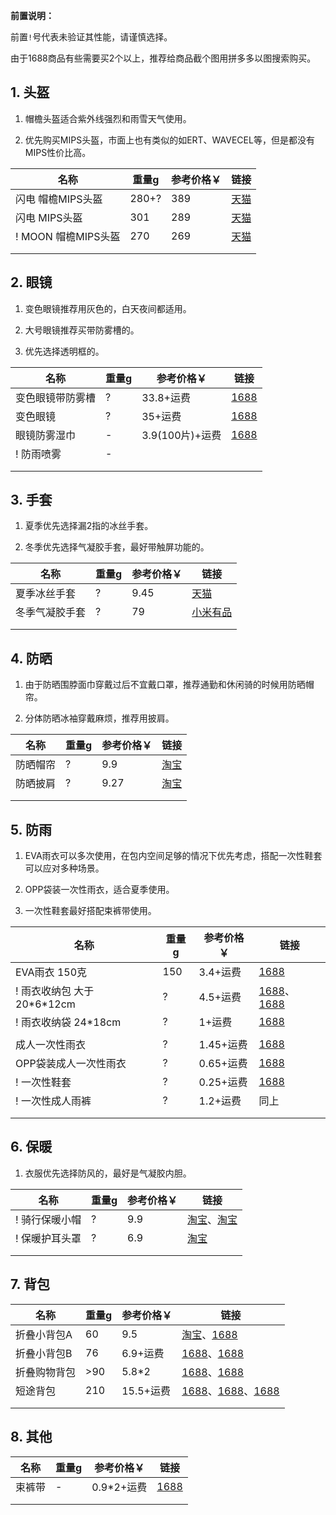 **前置说明：**

前置`!`号代表未验证其性能，请谨慎选择。

由于1688商品有些需要买2个以上，推荐给商品截个图用拼多多以图搜索购买。

## 1. 头盔

1. 帽檐头盔适合紫外线强烈和雨雪天气使用。

2. 优先购买MIPS头盔，市面上也有类似的如ERT、WAVECEL等，但是都没有MIPS性价比高。

| 名称 | 重量g | 参考价格￥ | 链接 |
| - | - | - | - |
| 闪电 帽檐MIPS头盔 | 280+? | 389 | [天猫](https://s.click.taobao.com/t?e=m%3D2%26s%3D3nmqGlFI2ytw4vFB6t2Z2ueEDrYVVa64MljcGUdc4HdyINtkUhsv0Jku6win4Z1tU70RzSpzBNfFTlrzds37%2FgLwMG9TgUkNcLWR2kup2vFNRq4euO%2Fww2MWGduSpLInDoqEt4dKdN30KBFKq4PCn0jszES8QN9%2BWAsiFmDndMnNEPXytV9ALoS4zvCRUrquaW%2F6hpo14PqHkKSvgEs2S3cfD2W%2FloOEpzRrZeGvxYJfb4FEMkbtUIWJZ5%2BKJgWzl8EKkCcE6uKPgysBSxHfUOXVLEPDWL24%2FufIeaShmLvWGPPZ03CRxIEfVcYWjXvkC%2Ft%2BqiJjDGvGDmntuH4VtA%3D%3D&union_lens=lensId%3APUB%401695348425%402106e92c_0c95_18abaa4027e_838c%4001%40eyJmbG9vcklkIjozMTA2OSwiic3BtQiiI6Il9wb3J0YWxfdjJfdG9vbF9saW5rc19wYWdlX2hvbWVfaW5kZXhfaHRtIn0ie) |
| 闪电 MIPS头盔 | 301 | 289 | [天猫](https://s.click.taobao.com/t?e=m%3D2%26s%3D49aSR%2FxQ2GBw4vFB6t2Z2ueEDrYVVa64MljcGUdc4HdyINtkUhsv0Jku6win4Z1tko8LC5Z9arnFTlrzds37%2FgLwMG9TgUkNcLWR2kup2vFNRq4euO%2Fww2MWGduSpLInDoqEt4dKdN30KBFKq4PCn0jszES8QN9%2BWAsiFmDndMnNEPXytV9ALoS4zvCRUrquOCrxgt8PuTxoCih%2BfxOBatyY7ZUwjDoGEpYS%2F5qZdGhVgOZrLsn7ZHHP8%2F9cUneUT5wT66W6hMSPgysBSxHfUOXVLEPDWL24%2FufIeaShmLvWGPPZ03CRxA0W3QzpNwlW%2Bte84SPz%2B5TGDmntuH4VtA%3D%3D&union_lens=lensId%3APUB%401695348216%40212ca029_0bba_18abaa0d1ea_ca60%4001%40eyJmbG9vcklkIjozMTA2OSwiic3BtQiiI6Il9wb3J0YWxfdjJfdG9vbF9saW5rc19wYWdlX2hvbWVfaW5kZXhfaHRtIn0ie) |
| ! MOON 帽檐MIPS头盔 | 270 | 269 | [天猫](https://s.click.taobao.com/t?e=m%3D2%26s%3DGH7FDpxQcKpw4vFB6t2Z2ueEDrYVVa64MljcGUdc4HdyINtkUhsv0Jku6win4Z1tcnnKp7vRkY%2FFTlrzds37%2FgLwMG9TgUkNcLWR2kup2vFNRq4euO%2Fww2MWGduSpLInDoqEt4dKdN30KBFKq4PCnxc6nJoPm37xdOBrI5cjoeyySbHmSI7wOtef%2FroYqRldBULqYPeWMyMzH60pm%2Fzustd92F7HrrhT5HetZk6TWpKsCFyKe6K0Kk%2BUBGjIEyNxOJ6Xsr1E3NxweiXfaVH60dSopZirJ9MMzsAzH1xYDH4SIz%2BVIb9tlPi92NyH48TKaoz3yoaewpPGJe8N%2FwNpGw%3D%3D&union_lens=lensId%3APUB%401695348754%402132f252_0b2e_18abaa908d3_5ac0%4001%40eyJmbG9vcklkIjozMTA2OSwiic3BtQiiI6Il9wb3J0YWxfdjJfdG9vbF9saW5rc19wYWdlX2hvbWVfaW5kZXhfaHRtIn0ie) |
| | | | |
| | | | |

## 2. 眼镜

1. 变色眼镜推荐用灰色的，白天夜间都适用。

2. 大号眼镜推荐买带防雾槽的。

3. 优先选择透明框的。

| 名称 | 重量g | 参考价格￥ | 链接 |
| - | - | - | - |
| 变色眼镜带防雾槽 | ? | 33.8+运费 | [1688](https://detail.1688.com/offer/726448048875.html) |
| 变色眼镜 | ? | 35+运费 | [1688](https://detail.1688.com/offer/575257939134.html) |
| 眼镜防雾湿巾 | - | 3.9(100片)+运费 | [1688](https://detail.1688.com/offer/734959182291.html) |
| ! 防雨喷雾 | - | | |
| | | | |
| | | | |

## 3. 手套

1. 夏季优先选择漏2指的冰丝手套。

2. 冬季优先选择气凝胶手套，最好带触屏功能的。

| 名称 | 重量g | 参考价格￥ | 链接 |
| - | - | - | - |
| 夏季冰丝手套 | ? | 9.45 | [天猫](https://s.click.taobao.com/t?e=m%3D2%26s%3DepkYNoWhj%2BZw4vFB6t2Z2ueEDrYVVa64MljcGUdc4HdyINtkUhsv0PGynn4BvNCHY1cPuGb8YJ%2FFTlrzds37%2FgLwMG9TgUkNcLWR2kup2vFNRq4euO%2Fww2MWGduSpLInDoqEt4dKdN30KBFKq4PCn9Q8EH%2BDadmu9bPxjdf%2FpsPNEPXytV9ALtCLThlbPuuZLb93Df8fOzhWSq4GTKZDkgfaTHuths2di9Sbo26cLthDxr4HIxkQ9z3%2FaVKTtlPZYAyGnC0vsE2jO9AJYjY8CXJ%2BwEVkOqHFvChzLcaUR%2BXnJadvcCtgjWV63aNQkIr1&union_lens=lensId%3APUB%401695349552%40210589da_0d88_18abab53386_c06c%4001%40eyJmbG9vcklkIjozMTA2OSwiic3BtQiiI6Il9wb3J0YWxfdjJfdG9vbF9saW5rc19wYWdlX2hvbWVfaW5kZXhfaHRtIn0ie) |
| 冬季气凝胶手套 | ? | 79 | [小米有品](https://www.xiaomiyoupin.com/detail?gid=148147&spmref=YouPinPC.$SearchFilter$1.search_list.1.75451925&last_scmv2=3001.21.1:zero-3:zero-4:zero-5:zero-6:zero-7:zero.0.0&scmv2_num=0) |
| | | | |
| | | | |

## 4. 防晒

1. 由于防晒围脖面巾穿戴过后不宜戴口罩，推荐通勤和休闲骑的时候用防晒帽帘。

2. 分体防晒冰袖穿戴麻烦，推荐用披肩。

| 名称 | 重量g | 参考价格￥ | 链接 |
| - | - | - | - |
| 防晒帽帘 | ? | 9.9 | [淘宝](https://s.click.taobao.com/t?e=m%3D2%26s%3DKwDDIYNAhYVw4vFB6t2Z2ueEDrYVVa64Dm1dJ6eadalyINtkUhsv0HQePrI3yv2pRXndaNoL%2Fi7FTlrzds37%2FgLwMG9TgUkNcLWR2kup2vFNRq4euO%2Fww2MWGduSpLInDoqEt4dKdN30KBFKq4PCn8g8f%2B6L%2BlqwCHLEw4Hp9%2BaySbHmSI7wOiXjun3MJUdZccUmqzfqP%2B1PQhtbPDoVXTdhR%2BjpDu8DLhdGa%2B6qmGvbeasxV%2BELk0DrZUWic8GJd5h4xcGLEl7YTbECgRljeU%2FuprW1TdmBLeMqtJBmsqDZGL0GbiMMdwEjMlQ076tNNefnsPvFwOUMlu5kMKse3g%3D%3D&union_lens=lensId%3APUB%401695350112%4021081820_0d22_18ababdc267_d7ac%4001%40eyJmbG9vcklkIjozMTA2OSwiic3BtQiiI6Il9wb3J0YWxfdjJfdG9vbF9saW5rc19wYWdlX2hvbWVfaW5kZXhfaHRtIn0ie) |
| 防晒披肩 | ? | 9.27 | [淘宝](https://item.taobao.com/item.htm?spm=a1z09.2.0.0.510a2e8dhIbFyw&id=696614370635&_u=m1qg6u55591f) |
| | | | |
| | | | |

## 5. 防雨

1. EVA雨衣可以多次使用，在包内空间足够的情况下优先考虑，搭配一次性鞋套可以应对多种场景。

2. OPP袋装一次性雨衣，适合夏季使用。

3. 一次性鞋套最好搭配束裤带使用。

| 名称 | 重量g | 参考价格￥ | 链接 |
| - | - | - | - |
| EVA雨衣 150克 | 150 | 3.4+运费 | [1688](https://detail.1688.com/offer/734881521779.html) |
| ! 雨衣收纳包 大于20\*6\*12cm | ? | 4.5+运费 | [1688](https://detail.1688.com/offer/582428800654.html)、[1688](https://detail.1688.com/offer/686369566319.html) |
| ! 雨衣收纳袋 24\*18cm | ? | 1+运费 | [1688](https://detail.1688.com/offer/695754187057.html) |
| | | | |
| 成人一次性雨衣 | ? | 1.45+运费 | [1688](https://detail.1688.com/offer/735022951576.html) |
| OPP袋装成人一次性雨衣 | ? | 0.65+运费 | [1688](https://detail.1688.com/offer/693640680112.html) |
| ! 一次性鞋套 | ? | 0.25+运费 | [1688](https://detail.1688.com/offer/531867796195.html) |
| ! 一次性成人雨裤 | ? | 1.2+运费 | 同上 |
| | | | |
| | | | |

## 6. 保暖

1. 衣服优先选择防风的，最好是气凝胶内胆。

| 名称 | 重量g | 参考价格￥ | 链接 |
| - | - | - | - |
| ! 骑行保暖小帽 | ? | 9.9 | [淘宝](https://s.click.taobao.com/t?e=m%3D2%26s%3D52Jsae02Psdw4vFB6t2Z2ueEDrYVVa64Dm1dJ6eadalyINtkUhsv0InZcjoVrzGuijtHFr48nJXFTlrzds37%2FgLwMG9TgUkNcLWR2kup2vFNRq4euO%2Fww2MWGduSpLInDoqEt4dKdN30KBFKq4PCn09OdQnI%2B8XSz3LQxBOaGgbNEPXytV9ALtCLThlbPuuZLb93Df8fOziMdVHIziZfxHsNb%2BIWRII5g0NntDnzWlPDTfZ89bFlPz%2FiAZH4qtnofF%2BErS3c38ajO9AJYjY8CXJ%2BwEVkOqHFiKQ%2Ftw17Ozgrc7npomnxEJf1LmADCgPG&union_lens=lensId%3APUB%401695360977%4021055b80_0c22_18abb638c17_da7f%4001%40eyJmbG9vcklkIjozMTA2OSwiic3BtQiiI6Il9wb3J0YWxfdjJfdG9vbF9saW5rc19wYWdlX2hvbWVfaW5kZXhfaHRtIn0ie)、[淘宝](https://s.click.taobao.com/t?e=m%3D2%26s%3D%2FzcLgfEoWlBw4vFB6t2Z2ueEDrYVVa64Dm1dJ6eadalyINtkUhsv0Pcy%2B7%2BxhlEWvdZmWHGF9IDFTlrzds37%2FgLwMG9TgUkNcLWR2kup2vFNRq4euO%2Fww2MWGduSpLInDoqEt4dKdN30KBFKq4PCn3ZJ540oyHxFbzZiQvv1owbNEPXytV9ALtCLThlbPuuZLb93Df8fOzj7k8KrpRRb9K3SGTvDIsRniBUb17THsOE8iQpmNzw%2FUYgwMgIUB0ufwhOnB5cRv%2BSjO9AJYjY8CXJ%2BwEVkOqHFZ2Ugh%2BK88KAQ2a1ZD7Nkg1r6NugmfTu3&union_lens=lensId%3APUB%401695361039%40210476e0_0aee_18abb647cdc_e7b3%4001%40eyJmbG9vcklkIjozMTA2OSwiic3BtQiiI6Il9wb3J0YWxfdjJfdG9vbF9saW5rc19wYWdlX2hvbWVfaW5kZXhfaHRtIn0ie) |
| ! 保暖护耳头罩 | ? | 6.9 | [淘宝](https://item.taobao.com/item.htm?spm=a1z0d.6639537/tb.1997196601.12.1bbc7484lVEgj9&id=680773140333) |
| | | | |
| | | | |

## 7. 背包

| 名称 | 重量g | 参考价格￥ | 链接 |
| - | - | - | - |
| 折叠小背包A | 60 | 9.5 | [淘宝](https://s.click.taobao.com/t?e=m%3D2%26s%3Dno5YwSgBQ%2FJw4vFB6t2Z2ueEDrYVVa64Dm1dJ6eadalyINtkUhsv0JmYE4Ud9O5AJgcT6S%2F%2BS%2FbFTlrzds37%2FgLwMG9TgUkNcLWR2kup2vFNRq4euO%2Fww2MWGduSpLInDoqEt4dKdN30KBFKq4PCn0Rc01FoJzfYztneIy%2BdKo%2FNEPXytV9ALtCLThlbPuuZLb93Df8fOzhinBccMKMCRLfzEgAQTBCGsVseIq8H9SOhS2Uqh1RXKYXgekQpp7KYNZTxFQgAw5O0zvIVVx%2BPc2%2F51BzEHetfv9o8CaaVe98gMYGEejwwZUx0inWuvg%2Fd&union_lens=lensId%3APUB%401695374524%4021075a3f_0b17_18abc324185_1236%4001%40eyJmbG9vcklkIjozMTA2OSwiic3BtQiiI6Il9wb3J0YWxfdjJfdG9vbF9saW5rc19wYWdlX2hvbWVfaW5kZXhfaHRtIn0ie)、[1688](https://detail.1688.com/offer/723147615444.html) |
| 折叠小背包B | 76 | 6.9+运费 | [1688](https://detail.1688.com/offer/733874935901.html)、[1688](https://detail.1688.com/offer/661848108053.html) |
| 折叠购物背包 | >90 | 5.8\*2 | [1688](https://detail.1688.com/offer/680318995233.html)、[1688](https://detail.1688.com/offer/630487613662.html) |
| 短途背包 | 210 | 15.5+运费 | [1688](https://detail.1688.com/offer/655974326354.html)、[1688](https://detail.1688.com/offer/681437391350.html)、[1688](https://detail.1688.com/offer/640539769494.html) |
| | | | |
| | | | |

## 8. 其他

| 名称 | 重量g | 参考价格￥ | 链接 |
| - | - | - | - |
| 束裤带 | - | 0.9\*2+运费 | [1688](https://detail.1688.com/offer/36941742203.html) |
| | | | |
| | | | |